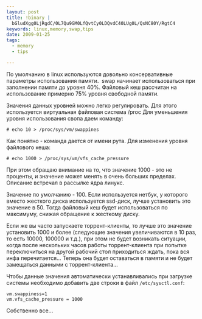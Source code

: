 ```yaml
--- 
layout: post
title: !binary |
  bGludXgg0LjRgdC/0L7Qu9GM0LfQvtCy0LDQvdC40LUg0L/QsNC80Y/RgtC4
keywords: linux,memory,swap,tips
date: 2009-01-25
tags:
  - memory
  - tips

---
```

По умолчанию в linux используются довольно консервативные параметры использования памяти.  swap начинает использоваться при заполнении памяти до уровня 40%. Файловый кеш рассчитан на использование примерно 75% уровня свободной памяти.

Значения данных уровней можно легко регулировать. Для этого используется виртуальная файловая система /proc
Для уменьшения уровня использования свопа даем команду:

    # echo 10 > /proc/sys/vm/swappines

Как понятно - команда дается от имени рута. Для изменения уровня файлового кеша:

    # echo 1000 > /proc/sys/vm/vfs_cache_pressure

При этом обращаю внимание на то, что значение 1000 - это не проценты, и значение может менять в очень больших пределах. Описание встречал в рассылке ядра линукс.

Значение по умолчанию - 100. Если используется нетбук, у которого вместо жесткого диска используется ssd-диск, лучше установить это значение в 50. Тогда файловый кеш будет использоваться по максимуму, снижая обращение к жесткому диску.

Если же вы часто запускаете торрент-клиенты, то лучше это значение установить 1000 и более (следующие значения увеличиваются в 10 раз, то есть 10000, 100000 и т.д.), при этом не будет возникать ситуации, когда после нескольких часов работы торрент-клиента при попытке переключиться на другой рабочий стол приходиться ждать, пока вся инфа перечитается... Теперь она будет оставаться в памяти и не будет замещаться данными с торрент-клиента...

Чтобы данные значения автоматически устанавливались при загрузке системы необходимо
добавить две строки в файл `/etc/sysctl.conf`:

    vm.swappiness=1
    vm.vfs_cache_pressure = 1000

Собственно все...
